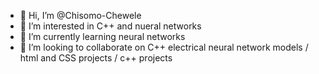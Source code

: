 - 👋 Hi, I’m @Chisomo-Chewele
- 👀 I’m interested in C++ and nueral networks 
- 🌱 I’m currently learning neural networks 
- 💞️ I’m looking to collaborate on C++ electrical neural network models / html and CSS projects / c++ projects

<!---
Chisomo-Chewele/Chisomo-Chewele is a ✨ special ✨ repository because its `README.md` (this file) appears on your GitHub profile.
You can click the Preview link to take a look at your changes.
https://github.com/Chisomo-Chewele/OOP_console_calculator
--->
